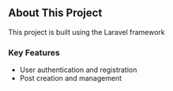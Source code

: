 
## About This Project

This project is built using the Laravel framework

### Key Features

- User authentication and registration
- Post creation and management
